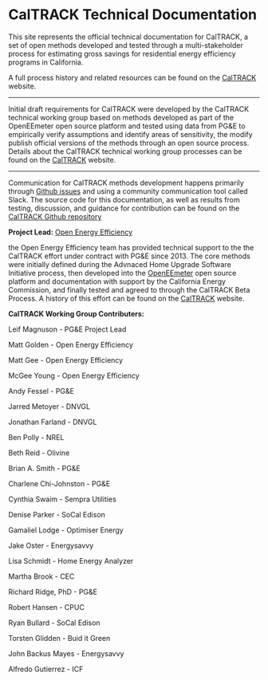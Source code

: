 # CalTRACK Technical Documentation

This site represents the official technical documentation for CalTRACK, a set of open methods developed and tested through a multi-stakeholder process for estimating gross savings for residential energy efficiency programs in California.

A full process history and related resources can be found on the [CalTRACK](http://www.caltrack.org) website.

-----

Initial draft requirements for CalTRACK were developed by the CalTRACK technical working group based on methods developed as part of the OpenEEmeter open source platform and tested using data from PG&E to empirically verify assumptions and identify areas of sensitivity, the modify publish official versions of the methods through an open source process. Details about the CalTRACK technical working group processes can be found on the [CalTRACK](http://www.caltrack.org/methods-dev-process.html) website.

----

Communication for CalTRACK methods development happens primarily through [Github issues](https://github.com/impactlab/caltrack/issues) and using a community communication tool called Slack. The source code for this documentation, as well as results from testing, discussion, and guidance for contribution can be found on the [CalTRACK Github repository](https://github.com/impactlab/caltrack)

**Project Lead:**
[Open Energy Efficiency](http://openeemeter.org)

the Open Energy Efficiency team has provided technical support to the the CalTRACK effort under contract with PG&E since 2013. The core methods were initially defined during the Advnaced Home Upgrade Software Initiative process, then developed into the [OpenEEmeter](http://www.openeemeter.org) open source platform and documentation with support by the California Energy Commission, and finally tested and agreed to through the CalTRACK Beta Process. A history of this effort can be found on the [CalTRACK](http://www.caltrack.org/caltrack-history.html) website.

**CalTRACK Working Group Contributers:**

Leif Magnuson - PG&E Project Lead

Matt Golden - Open Energy Efficiency 

Matt Gee - Open Energy Efficiency 

McGee Young - Open Energy Efficiency

Andy Fessel - PG&E

Jarred Metoyer - DNVGL

Jonathan Farland - DNVGL

Ben Polly - NREL

Beth Reid - Olivine

Brian A. Smith - PG&E

Charlene Chi-Johnston - PG&E

Cynthia Swaim - Sempra Utilities

Denise Parker - SoCal Edison

Gamaliel Lodge - Optimiser Energy 

Jake Oster -  Energysavvy 

Lisa Schmidt - Home Energy Analyzer

Martha Brook - CEC

Richard Ridge, PhD - PG&E

Robert Hansen - CPUC

Ryan Bullard - SoCal Edison

Torsten Glidden - Buid it Green

John Backus Mayes - Energysavvy

Alfredo Gutierrez - ICF

